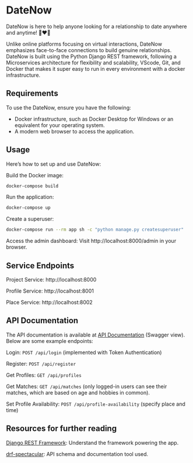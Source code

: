 # DateNow

DateNow is here to help anyone looking for a relationship to date anywhere and anytime! 👩‍❤️‍👨

Unlike online platforms focusing on virtual interactions, DateNow emphasizes face-to-face connections
to build genuine relationships. DateNow is built using the Python Django REST framework, following a 
Microservices architecture for flexibility and scalability, VScode, Git, and Docker that makes it super
easy to run in every environment with a docker infrastructure.


## Requirements

To use the DateNow, ensure you have the following:

- Docker infrastructure, such as Docker Desktop for Windows or an equivalent for your operating system.
- A modern web browser to access the application.

## Usage

Here’s how to set up and use DateNow:

Build the Docker image:
```bash
docker-compose build
```

Run the application:
```bash
docker-compose up
```

Create a superuser:
```bash
docker-compose run --rm app sh -c "python manage.py createsuperuser"
```

Access the admin dashboard: Visit http://localhost:8000/admin in your browser.


## Service Endpoints

Project Service: http://localhost:8000

Profile Service: http://localhost:8001

Place Service: http://localhost:8002


## API Documentation

The API documentation is available at [API Documentation](http://localhost:8000/docs) (Swagger view). 
Below are some example endpoints:



Login: ```POST /api/login``` (implemented with Token Authentication)

Register: ```POST /api/register```

Get Profiles: ```GET /api/profiles```

Get Matches: ```GET /api/matches``` (only logged-in users can see their matches, which are based on age and hobbies in common).

Set Profile Availability: ```POST /api/profile-availability``` (specify place and time)


## Resources for further reading

[Django REST Framework](https://www.django-rest-framework.org/): Understand the framework powering the app.

[drf-spectacular](https://github.com/tfranzel/drf-spectacular/): API schema and documentation tool used.
